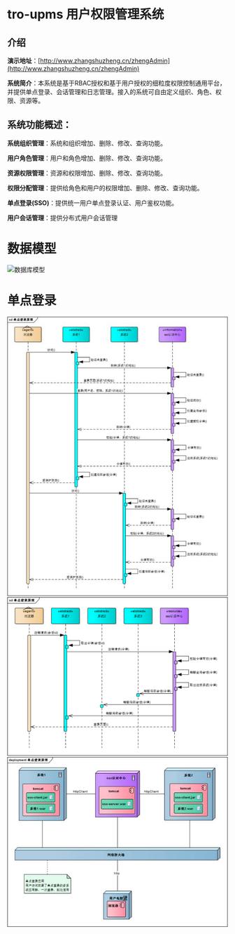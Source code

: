 # tro-upms 用户权限管理系统

## 介绍

**演示地址**：[http://www.zhangshuzheng.cn/zhengAdmin](http://www.zhangshuzheng.cn/zhengAdmin)

**系统简介**：本系统是基于RBAC授权和基于用户授权的细粒度权限控制通用平台，并提供单点登录、会话管理和日志管理。接入的系统可自由定义组织、角色、权限、资源等。


## 系统功能概述：

**系统组织管理**：系统和组织增加、删除、修改、查询功能。

**用户角色管理**：用户和角色增加、删除、修改、查询功能。

**资源权限管理**：资源和权限增加、删除、修改、查询功能。

**权限分配管理**：提供给角色和用户的权限增加、删除、修改、查询功能。

**单点登录(SSO)**：提供统一用户单点登录认证、用户鉴权功能。

**用户会话管理**：提供分布式用户会话管理


# 数据模型
![数据库模型](tro-upms-server/src/main/webapp/resources/tro-upms-datamodel.jpg)

# 单点登录
![sso-login.jpg](tro-upms-server/src/main/webapp/resources/sso-login.jpg)
![sso-logout.png](tro-upms-server/src/main/webapp/resources/sso-logout.png)
![sso-deploy.jpg](tro-upms-server/src/main/webapp/resources/sso-deploy.jpg)

